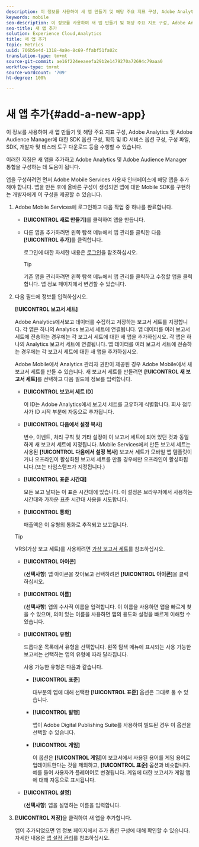 ```yaml
---
description: 이 정보를 사용하여 새 앱 만들기 및 해당 주요 지표 구성, Adobe Analytics 및 Adobe Audience Manager에 대한 SDK 옵션 구성, 획득 및 ID 서비스 옵션 구성, 구성 파일, SDK, 개발자 및 테스터 도구 다운로드 등을 수행할 수 있습니다.
keywords: mobile
seo-description: 이 정보를 사용하여 새 앱 만들기 및 해당 주요 지표 구성, Adobe Analytics 및 Adobe Audience Manager에 대한 SDK 옵션 구성, 획득 및 ID 서비스 옵션 구성, 구성 파일, SDK, 개발자 및 테스터 도구 다운로드 등을 수행할 수 있습니다.
seo-title: 새 앱 추가
solution: Experience Cloud,Analytics
title: 새 앱 추가
topic: Metrics
uuid: 706b5e4d-1318-4a9e-8c69-ffabf51fa02c
translation-type: tm+mt
source-git-commit: ae16f224eeaeefa29b2e1479270a72694c79aaa0
workflow-type: tm+mt
source-wordcount: '709'
ht-degree: 100%

---
```



# 새 앱 추가{#add-a-new-app}

이 정보를 사용하여 새 앱 만들기 및 해당 주요 지표 구성, Adobe Analytics 및 Adobe Audience Manager에 대한 SDK 옵션 구성, 획득 및 ID 서비스 옵션 구성, 구성 파일, SDK, 개발자 및 테스터 도구 다운로드 등을 수행할 수 있습니다.

이러한 지침은 새 앱을 추가하고 Adobe Analytics 및 Adobe Audience Manager 통합을 구성하는 데 도움이 됩니다.

앱을 구성하려면 먼저 Adobe Mobile Services 사용자 인터페이스에 해당 앱을 추가해야 합니다. 앱을 만든 후에 올바른 구성이 생성되면 앱에 대한 Mobile SDK를 구현하는 개발자에게 이 구성을 제공할 수 있습니다.

1. Adobe Mobile Services에 로그인하고 다음 작업 중 하나를 완료합니다. 

   * **[!UICONTROL 새로 만들기]**&#x200B;를 클릭하여 앱을 만듭니다.
   * 다른 앱을 추가하려면 왼쪽 탐색 메뉴에서 앱 관리를 클릭한 다음 **[!UICONTROL 추가]**&#x200B;를 클릭합니다.

      로그인에 대한 자세한 내용은 [로그인](/help/using/gs/gs-signin.md)을 참조하십시오.

      >[!TIP]
      >
      >기존 앱을 관리하려면 왼쪽 탐색 메뉴에서 앱 관리를 클릭하고 수정할 앱을 클릭합니다. 앱 정보 페이지에서 변경할 수 있습니다.

1. 다음 필드에 정보를 입력하십시오.

   **[!UICONTROL 보고서 세트]**

   Adobe Analytics에서보고 데이터를 수집하고 저장하는 보고서 세트를 지정합니다. 각 앱은 하나의 Analytics 보고서 세트에 연결됩니다. 앱 데이터를 여러 보고서 세트에 전송하는 경우에는 각 보고서 세트에 대한 새 앱을 추가하십시오. 각 앱은 하나의 Analytics 보고서 세트에 연결됩니다. 앱 데이터를 여러 보고서 세트에 전송하는 경우에는 각 보고서 세트에 대한 새 앱을 추가하십시오.

   Adobe Mobile에서 Analytics 관리자 권한이 제공된 경우 Adobe Mobile에서 새 보고서 세트를 만들 수 있습니다. 새 보고서 세트를 만들려면 **[!UICONTROL 새 보고서 세트]**&#x200B;를 선택하고 다음 필드에 정보를 입력합니다.

   * **[!UICONTROL 보고서 세트 ID]**

      이 ID는 Adobe Analytics에서 보고서 세트를 고유하게 식별합니다. 회사 접두사가 ID 시작 부분에 자동으로 추가됩니다.

   * **[!UICONTROL 다음에서 설정 복사]**

      변수, 이벤트, 처리 규칙 및 기타 설정이 이 보고서 세트에 되어 있던 것과 동일하게 새 보고서 세트에 지정됩니다. Mobile Services에서 만든 보고서 세트는 사용된 **[!UICONTROL 다음에서 설정 복사]** 보고서 세트가 모바일 앱 템플릿이거나 오프라인이 활성화된 보고서 세트를 만들 경우에만 오프라인이 활성화됩니다.(또는 타임스탬프가 지정됩니다.)

   * **[!UICONTROL 표준 시간대]**

      모든 보고 날짜는 이 표준 시간대에 있습니다. 이 설정은 브라우저에서 사용하는 시간대와 가까운 표준 시간대 사용을 시도합니다.

   * **[!UICONTROL 통화]**

      매출액은 이 유형의 통화로 추적되고 보고됩니다.
   >[!TIP]
   >
   >VRS(가상 보고 세트)를 사용하려면 [가상 보고서 세트](/help/using/manage-apps/c-mob-vrs.md)를 참조하십시오.

   * **[!UICONTROL 아이콘]**

      (**선택사항**) 앱 아이콘을 찾아보고 선택하려면 **[!UICONTROL 아이콘]**&#x200B;을 클릭하십시오.

   * **[!UICONTROL 이름]**

      (**선택사항**) 앱의 수사적 이름을 입력합니다. 이 이름을 사용하면 앱을 빠르게 찾을 수 있으며, 의미 있는 이름을 사용하면 앱의 용도와 설정을 빠르게 이해할 수 있습니다.

   * **[!UICONTROL 유형]**

      드롭다운 목록에서 유형을 선택합니다. 왼쪽 탐색 메뉴에 표시되는 사용 가능한 보고서는 선택하는 앱의 유형에 따라 달라집니다. 

      사용 가능한 유형은 다음과 같습니다. 

      * **[!UICONTROL 표준]**

         대부분의 앱에 대해 선택한 **[!UICONTROL 표준]** 옵션은 그대로 둘 수 있습니다.

      * **[!UICONTROL 발행]**

         앱이 Adobe Digital Publishing Suite를 사용하여 빌드된 경우 이 옵션을 선택할 수 있습니다.

      * **[!UICONTROL 게임]**

         이 옵션은 **[!UICONTROL 게임]**&#x200B;이 보고서에서 사용된 용어를 게임 용어로 업데이트한다는 것을 제외하고, **[!UICONTROL 표준]** 옵션과 비슷합니다. 예를 들어 사용자가 플레이어로 변경됩니다. 게임에 대한 보고서가 게임 앱에 대해 자동으로 표시됩니다.
   * **[!UICONTROL 설명]**

      (**선택사항**) 앱을 설명하는 이름을 입력합니다.



1. **[!UICONTROL 저장]**&#x200B;을 클릭하여 새 앱을 추가합니다.

   앱이 추가되었으면 앱 정보 페이지에서 추가 옵션 구성에 대해 확인할 수 있습니다. 자세한 내용은 [앱 설정 관리](/help/using/c-manage-app-settings/c-manage-app-settings.md)를 참조하십시오.
